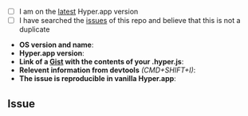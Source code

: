 <!--
  Hi there! Thank you for discovering and submitting an issue. 

  Before you submit this; let's make sure of a few things. 
  Please make sure the following boxes are ticked if they are correct.
  If not, please try and fulfil these first.
-->

- [ ] I am on the [latest](github.com/zeit/hyper/releases/latest) Hyper.app version
- [ ] I have searched the [issues](https://github.com/zeit/hyper/issues) of this repo and believe that this is not a duplicate

<!-- 
  Once those are done, if you're able to fill in the following list with your information,
  it'd be very helpful to whoever handles the issue.
-->

- **OS version and name**: <!-- Replace with version + name -->
- **Hyper.app version**: <!-- Replace with version -->
- **Link of a [Gist](https://gist.github.com/) with the contents of your .hyper.js**: <!-- Gist Link Here -->
- **Relevent information from devtools** _(CMD+SHIFT+I)_: <!-- Replace with info if applicable, or N/A -->
- **The issue is reproducible in vanilla Hyper.app**: <!-- Replace with info if applicable, or `Is Vanilla` -->

## Issue
<!-- Now feel free to write your issue! Thanks again 🙌 ❤️ -->
